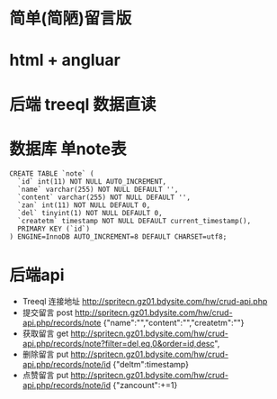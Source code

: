 # 简单(简陋)留言版

# html + angluar
# 后端 treeql 数据直读

# 数据库 单note表
```
CREATE TABLE `note` (
  `id` int(11) NOT NULL AUTO_INCREMENT,
  `name` varchar(255) NOT NULL DEFAULT '',
  `content` varchar(255) NOT NULL DEFAULT '',
  `zan` int(11) NOT NULL DEFAULT 0,
  `del` tinyint(1) NOT NULL DEFAULT 0,
  `createtm` timestamp NOT NULL DEFAULT current_timestamp(),
  PRIMARY KEY (`id`)
) ENGINE=InnoDB AUTO_INCREMENT=8 DEFAULT CHARSET=utf8;
```
# 后端api 
  - Treeql 连接地址 http://spritecn.gz01.bdysite.com/hw/crud-api.php
  - 提交留言  post  http://spritecn.gz01.bdysite.com/hw/crud-api.php/records/note {"name":"","content":"","createtm":""}
  - 获取留言 get  http://spritecn.gz01.bdysite.com/hw/crud-api.php/records/note?filter=del,eq,0&order=id,desc", 
  - 删除留言 put  http://spritecn.gz01.bdysite.com/hw/crud-api.php/records/note/id {"deltm":timestamp}
  - 点赞留言 put  http://spritecn.gz01.bdysite.com/hw/crud-api.php/records/note/id {"zancount":+=1}
